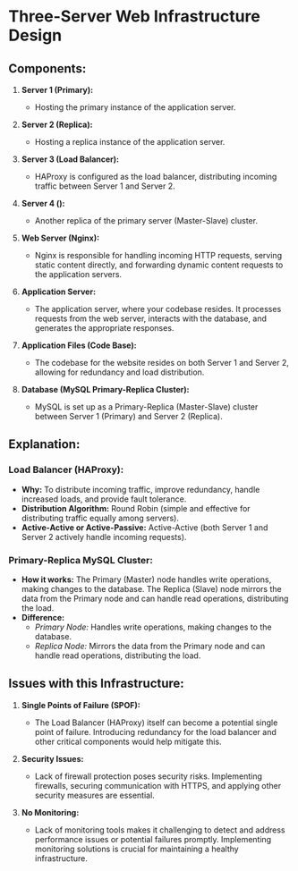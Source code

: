# Three-Server Web Infrastructure Design

## Components:

1. **Server 1 (Primary):**
   - Hosting the primary instance of the application server.

2. **Server 2 (Replica):**
   - Hosting a replica instance of the application server.

3. **Server 3 (Load Balancer):**
   - HAProxy is configured as the load balancer, distributing incoming traffic between Server 1 and Server 2.

4. **Server 4 ():**
   - Another replica of the primary server (Master-Slave) cluster.

5. **Web Server (Nginx):**
   - Nginx is responsible for handling incoming HTTP requests, serving static content directly, and forwarding dynamic content requests to the application servers.

6. **Application Server:**
   - The application server, where your codebase resides. It processes requests from the web server, interacts with the database, and generates the appropriate responses.

7. **Application Files (Code Base):**
   - The codebase for the website resides on both Server 1 and Server 2, allowing for redundancy and load distribution.

8. **Database (MySQL Primary-Replica Cluster):**
   - MySQL is set up as a Primary-Replica (Master-Slave) cluster between Server 1 (Primary) and Server 2 (Replica).

## Explanation:

### Load Balancer (HAProxy):

- **Why:** To distribute incoming traffic, improve redundancy, handle increased loads, and provide fault tolerance.
- **Distribution Algorithm:** Round Robin (simple and effective for distributing traffic equally among servers).
- **Active-Active or Active-Passive:** Active-Active (both Server 1 and Server 2 actively handle incoming requests).

### Primary-Replica MySQL Cluster:

- **How it works:** The Primary (Master) node handles write operations, making changes to the database. The Replica (Slave) node mirrors the data from the Primary node and can handle read operations, distributing the load.
- **Difference:**
  - *Primary Node:* Handles write operations, making changes to the database.
  - *Replica Node:* Mirrors the data from the Primary node and can handle read operations, distributing the load.

## Issues with this Infrastructure:

1. **Single Points of Failure (SPOF):**
   - The Load Balancer (HAProxy) itself can become a potential single point of failure. Introducing redundancy for the load balancer and other critical components would help mitigate this.

2. **Security Issues:**
   - Lack of firewall protection poses security risks. Implementing firewalls, securing communication with HTTPS, and applying other security measures are essential.

3. **No Monitoring:**
   - Lack of monitoring tools makes it challenging to detect and address performance issues or potential failures promptly. Implementing monitoring solutions is crucial for maintaining a healthy infrastructure.
